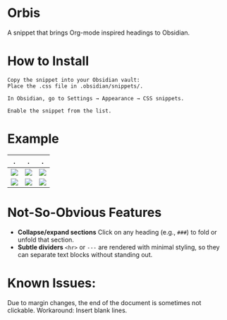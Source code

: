 # Orbis
A snippet that brings Org-mode inspired headings to Obsidian.

# How to Install

    Copy the snippet into your Obsidian vault:
    Place the .css file in .obsidian/snippets/.

    In Obsidian, go to Settings → Appearance → CSS snippets.

    Enable the snippet from the list.

# Example

| .                            | .                            | .                            |
| ---------------------------- | ---------------------------- | ---------------------------- |
| ![](assets/platzhalter1.jpg) | ![](assets/platzhalter2.jpg) | ![](assets/platzhalter3.jpg) |
| ![](assets/platzhalter4.jpg) | ![](assets/platzhalter5.jpg) | ![](assets/platzhalter6.jpg) |




# Not-So-Obvious Features

- **Collapse/expand sections** Click on any heading (e.g., `###`) to fold or unfold that section.
- **Subtle dividers**   `<hr>` or `---` are rendered with minimal styling, so they can separate text blocks without standing out.


# Known Issues:
Due to margin changes, the end of the document is sometimes not clickable.
Workaround: Insert blank lines.